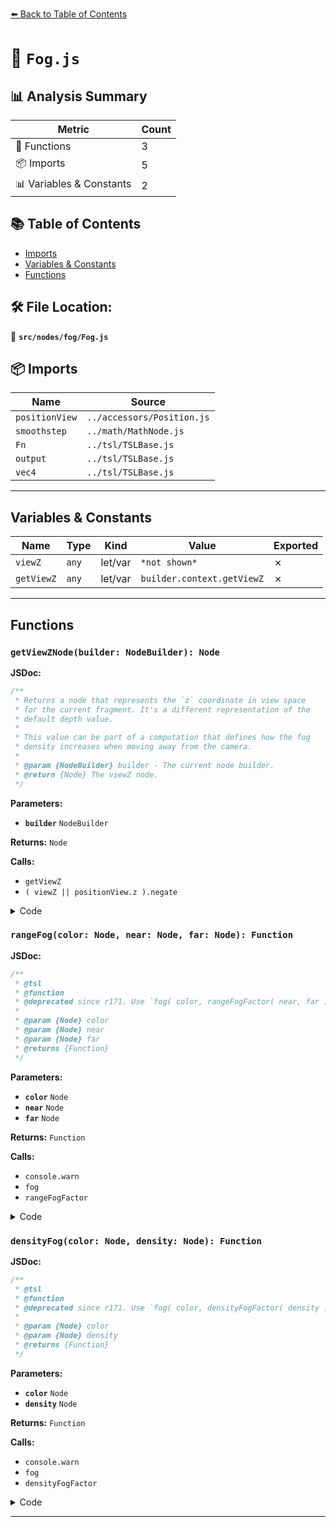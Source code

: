 [⬅️ Back to Table of Contents](../../../index.md)

# 📄 `Fog.js`

## 📊 Analysis Summary

| Metric | Count |
|--------|-------|
| 🔧 Functions | 3 |
| 📦 Imports | 5 |
| 📊 Variables & Constants | 2 |

## 📚 Table of Contents

- [Imports](#imports)
- [Variables & Constants](#variables-constants)
- [Functions](#functions)

## 🛠️ File Location:
📂 **`src/nodes/fog/Fog.js`**

## 📦 Imports

| Name | Source |
|------|--------|
| `positionView` | `../accessors/Position.js` |
| `smoothstep` | `../math/MathNode.js` |
| `Fn` | `../tsl/TSLBase.js` |
| `output` | `../tsl/TSLBase.js` |
| `vec4` | `../tsl/TSLBase.js` |


---

## Variables & Constants

| Name | Type | Kind | Value | Exported |
|------|------|------|-------|----------|
| `viewZ` | `any` | let/var | `*not shown*` | ✗ |
| `getViewZ` | `any` | let/var | `builder.context.getViewZ` | ✗ |


---

## Functions

### `getViewZNode(builder: NodeBuilder): Node`

**JSDoc:**
```typescript
/**
 * Returns a node that represents the `z` coordinate in view space
 * for the current fragment. It's a different representation of the
 * default depth value.
 *
 * This value can be part of a computation that defines how the fog
 * density increases when moving away from the camera.
 *
 * @param {NodeBuilder} builder - The current node builder.
 * @return {Node} The viewZ node.
 */
```

**Parameters:**

- **`builder`** `NodeBuilder`

**Returns:** `Node`

**Calls:**

- `getViewZ`
- `( viewZ || positionView.z ).negate`

<details><summary>Code</summary>

```typescript
function getViewZNode( builder ) {

	let viewZ;

	const getViewZ = builder.context.getViewZ;

	if ( getViewZ !== undefined ) {

		viewZ = getViewZ( this );

	}

	return ( viewZ || positionView.z ).negate();

}
```
</details>

### `rangeFog(color: Node, near: Node, far: Node): Function`

**JSDoc:**
```typescript
/**
 * @tsl
 * @function
 * @deprecated since r171. Use `fog( color, rangeFogFactor( near, far ) )` instead.
 *
 * @param {Node} color
 * @param {Node} near
 * @param {Node} far
 * @returns {Function}
 */
```

**Parameters:**

- **`color`** `Node`
- **`near`** `Node`
- **`far`** `Node`

**Returns:** `Function`

**Calls:**

- `console.warn`
- `fog`
- `rangeFogFactor`

<details><summary>Code</summary>

```typescript
export function rangeFog( color, near, far ) { // @deprecated, r171

	console.warn( 'THREE.TSL: "rangeFog( color, near, far )" is deprecated. Use "fog( color, rangeFogFactor( near, far ) )" instead.' );
	return fog( color, rangeFogFactor( near, far ) );

}
```
</details>

### `densityFog(color: Node, density: Node): Function`

**JSDoc:**
```typescript
/**
 * @tsl
 * @function
 * @deprecated since r171. Use `fog( color, densityFogFactor( density ) )` instead.
 *
 * @param {Node} color
 * @param {Node} density
 * @returns {Function}
 */
```

**Parameters:**

- **`color`** `Node`
- **`density`** `Node`

**Returns:** `Function`

**Calls:**

- `console.warn`
- `fog`
- `densityFogFactor`

<details><summary>Code</summary>

```typescript
export function densityFog( color, density ) { // @deprecated, r171

	console.warn( 'THREE.TSL: "densityFog( color, density )" is deprecated. Use "fog( color, densityFogFactor( density ) )" instead.' );
	return fog( color, densityFogFactor( density ) );

}
```
</details>


---